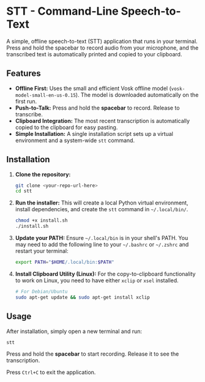 # STT - Command-Line Speech-to-Text

A simple, offline speech-to-text (STT) application that runs in your terminal. Press and hold the spacebar to record audio from your microphone, and the transcribed text is automatically printed and copied to your clipboard.

## Features

- **Offline First:** Uses the small and efficient Vosk offline model (`vosk-model-small-en-us-0.15`). The model is downloaded automatically on the first run.
- **Push-to-Talk:** Press and hold the **spacebar** to record. Release to transcribe.
- **Clipboard Integration:** The most recent transcription is automatically copied to the clipboard for easy pasting.
- **Simple Installation:** A single installation script sets up a virtual environment and a system-wide `stt` command.

## Installation

1.  **Clone the repository:**
    ```bash
    git clone <your-repo-url-here>
    cd stt
    ```

2.  **Run the installer:**
    This will create a local Python virtual environment, install dependencies, and create the `stt` command in `~/.local/bin/`.
    ```bash
    chmod +x install.sh
    ./install.sh
    ```

3.  **Update your PATH:**
    Ensure `~/.local/bin` is in your shell's PATH. You may need to add the following line to your `~/.bashrc` or `~/.zshrc` and restart your terminal:
    ```bash
    export PATH="$HOME/.local/bin:$PATH"
    ```

4.  **Install Clipboard Utility (Linux):**
    For the copy-to-clipboard functionality to work on Linux, you need to have either `xclip` or `xsel` installed.
    ```bash
    # For Debian/Ubuntu
    sudo apt-get update && sudo apt-get install xclip
    ```

## Usage

After installation, simply open a new terminal and run:

```bash
stt
```

Press and hold the **spacebar** to start recording. Release it to see the transcription.

Press `Ctrl+C` to exit the application.
